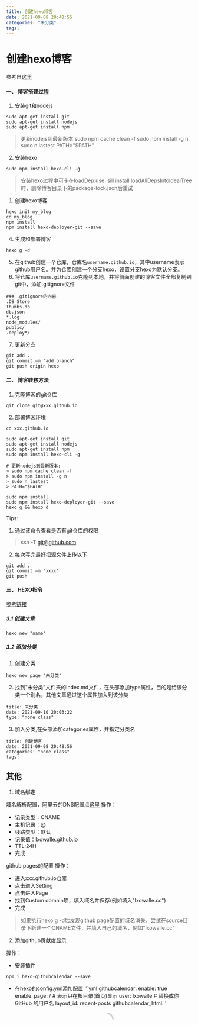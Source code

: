 ```yaml
---
title: 创建hexo博客
date: 2021-09-08 20:48:56
categories: "未分类"
tags:
---
```

# 创建hexo博客

参考自[这里](https://butterfly.js.org)

#### 一、 博客搭建过程

1. 安装git和nodejs

```shell
sudo apt-get install git
sudo apt-get install nodejs
sudo apt-get install npm
```

> 更新nodejs到最新版本
> sudo npm cache clean -f
> sudo npm install -g n
> sudo n lastest
> PATH="$PATH"

2. 安装hexo

```shell
sudo npm install hexo-cli -g
```

> 安装hexo过程中可卡在loadDep:use: sill install loadAllDepsIntoIdealTree时，删除博客目录下的package-lock.json后重试

1. 创建hexo博客

```shell
hexo init my_blog
cd my_blog
npm install
npm install hexo-deployer-git --save
```

4. 生成和部署博客

```shell
hexo g -d
```

5. 在github创建一个仓库，仓库名`username.github.io`，其中username表示github用户名。并为仓库创建一个分支hexo，设置分支hexo为默认分支。
6. 将仓库`username.github.io`克隆到本地，并将前面创建的博客文件全部复制到git中，添加.gitignore文件

```
### .gitignore的内容
.DS_Store
Thumbs.db
db.json
*.log
node_modules/
public/
.deploy*/
```

7. 更新分支

```
git add .
git commit –m "add branch"
git push origin hexo
```

#### 二、 博客转移方法

1. 克隆博客的git仓库

```
git clone git@xxx.github.io
```

2. 部署博客环境

```shell
cd xxx.github.io

sudo apt-get install git
sudo apt-get install nodejs
sudo apt-get install npm
sudo npm install hexo-cli -g

# 更新nodejs到最新版本:
> sudo npm cache clean -f
> sudo npm install -g n
> sudo n lastest
> PATH="$PATH"

sudo npm install
sudo npm install hexo-deployer-git --save
hexo g && hexo d
```



Tips:

1. 通过该命令查看是否有git仓库的权限

> ssh -T git@github.com

2. 每次写完最好把源文件上传以下

```
git add .
git commit –m "xxxx"
git push 
```

#### 三、 HEXO指令

[参考链接](https://hexo.io/zh-cn/docs/commands.html)

##### 3.1 创建文章

```
hexo new "name"
```

##### 3.2 添加分类

1. 创建分类

```
hexo new page "未分类"
```

2. 找到"未分类"文件夹的index.md文件，在头部添加type属性，目的是给该分类一个别名，其他文章通过这个属性加入到该分类

```
title: 未分类
date: 2021-09-10 20:03:22
type: "none class"
```

3. 加入分类,在头部添加categories属性，并指定分类名

```
title: 创建博客
date: 2021-09-08 20:48:56
categories: "none class"
tags:
```
## 其他

1. 域名绑定

域名解析配置，阿里云的DNS配置点[这里](https://dns.console.aliyun.com/?spm=a2c63.p38356.879954.3.16456995sPbLcC#/dns/setting)
操作：
- 记录类型：CNAME
- 主机记录：@
- 线路类型：默认
- 记录值：lxowalle.github.io
- TTL:24H
- 完成

github pages的配置
操作：
- 进入xxx.github.io仓库
- 点击进入Setting
- 点击进入Page
- 找到Custom domain项，填入域名并保存(例如填入"lxowalle.cc")
- 完成

> 如果执行hexo g -d后发现github page配置的域名消失，尝试在source目录下新建一个CNAME文件，并填入自己的域名，例如"lxowalle.cc"

2. 添加github贡献度显示

操作：
- 安装插件
```
npm i hexo-githubcalendar --save

```
- 在hexo的config.yml添加配置
‵‵`yml
githubcalendar:
  enable: true
  enable_page: /  # 表示只在根目录(首页)显示
  user: lxowalle	  # 替换成你 GitHub 的用户名
  layout_id: recent-posts
  githubcalendar_html: '<div class="recent-post-item" style="width:100%;height:auto;padding:10px;"><div id="github_loading" style="width:10%;height:100%;margin:0 auto;display: block"><svg xmlns="http://www.w3.org/2000/svg" xmlns:xlink="http://www.w3.org/1999/xlink"  viewBox="0 0 50 50" style="enable-background:new 0 0 50 50" xml:space="preserve"><path fill="#d0d0d0" d="M25.251,6.461c-10.318,0-18.683,8.365-18.683,18.683h4.068c0-8.071,6.543-14.615,14.615-14.615V6.461z" transform="rotate(275.098 25 25)"><animateTransform attributeType="xml" attributeName="transform" type="rotate" from="0 25 25" to="360 25 25" dur="0.6s" repeatCount="indefinite"></animateTransform></path></svg></div><div id="github_container"></div></div>'
  pc_minheight: 280px
  mobile_minheight: 0px
  color: "['#ebedf0', '#fdcdec', '#fc9bd9', '#fa6ac5', '#f838b2', '#f5089f', '#c4067e', '#92055e', '#540336', '#48022f', '#30021f']"
  api: https://python-github-calendar-api.vercel.app/api
  # api: https://python-gitee-calendar-api.vercel.app/api
  calendar_js: https://cdn.jsdelivr.net/gh/Zfour/hexo-github-calendar@1.16/hexo_githubcalendar.js
```
颜色可以更换：
```
# 橘黄色调
color: "['#e4dfd7', '#f9f4dc', '#f7e8aa', '#f7e8aa', '#f8df72', '#fcd217', '#fcc515', '#f28e16', '#fb8b05', '#d85916', '#f43e06']"
# 翠绿色调
color: "['#ebedf0', '#f0fff4', '#dcffe4', '#bef5cb', '#85e89d', '#34d058', '#28a745', '#22863a', '#176f2c', '#165c26', '#144620']"
# 天青色调
color: "['#ebedf0', '#f1f8ff', '#dbedff', '#c8e1ff', '#79b8ff', '#2188ff', '#0366d6', '#005cc5', '#044289', '#032f62', '#05264c']"
```

- 更新配置

```
hexo clean && hexo g -d
```
参考链接:

[关于我 Butterfly 主题的所有美化](https://blog.imzjw.cn/posts/b74f504f)